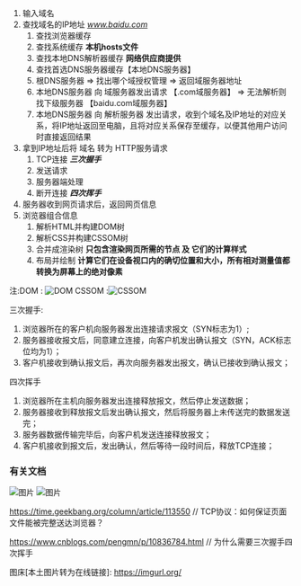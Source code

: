 1. 输入域名
2. 查找域名的IP地址 *www.baidu.com*
   1. 查找浏览器缓存
   2. 查找系统缓存 **本机hosts文件**
   3. 查找本地DNS解析器缓存 **网络供应商提供**
   4. 查找首选DNS服务器缓存【本地DNS服务器】 
   5. 根DNS服务器 => 找出哪个域授权管理 => 返回域服务器地址
   6. 本地DNS服务器 向 域服务器发出请求 【.com域服务器】 => 无法解析则找下级服务器 【baidu.com域服务器】
   7. 本地DNS服务器 向 解析服务器 发出请求，收到个域名及IP地址的对应关系，将IP地址返回至电脑，且将对应关系保存至缓存，以便其他用户访问时直接返回结果
3. 拿到IP地址后将 域名 转为 HTTP服务请求
   1. TCP连接 ***三次握手***
   2. 发送请求
   3. 服务器端处理
   4. 断开连接 ***四次挥手***
4. 服务器收到网页请求后，返回网页信息
5. 浏览器组合信息
   1. 解析HTML并构建DOM树
   2. 解析CSS并构建CSSOM树
   3. 合并成渲染树 **只包含渲染网页所需的节点 及 它们的计算样式**
   4. 布局并绘制 **计算它们在设备视口内的确切位置和大小，所有相对测量值都转换为屏幕上的绝对像素**

[DOM]:http://coding.imweb.io/img/p3/render/render-1.png
[CSSOM]:http://coding.imweb.io/img/p3/render/render-2.png

注:DOM : ![DOM] CSSOM :![CSSOM]

三次握手:
   1.  浏览器所在的客户机向服务器发出连接请求报文（SYN标志为1）;
   2.  服务器接收报文后，同意建立连接，向客户机发出确认报文（SYN，ACK标志位均为1）；
   3.  客户机接收到确认报文后，再次向服务器发出报文，确认已接收到确认报文；

四次挥手
   1.  浏览器所在主机向服务器发出连接释放报文，然后停止发送数据；
   2.  服务器接收到释放报文后发出确认报文，然后将服务器上未传送完的数据发送完；
   3.  服务器数据传输完毕后，向客户机发送连接释放报文；
   4.  客户机接收到报文后，发出确认，然后等待一段时间后，释放TCP连接；

### 有关文档

![图片](https://i.bmp.ovh/imgs/2021/10/b18147c5f23abea3.png)
![图片](https://i.bmp.ovh/imgs/2021/10/ed1943e928604a13.png)

https://time.geekbang.org/column/article/113550 //  TCP协议：如何保证页面文件能被完整送达浏览器？

https://www.cnblogs.com/pengmn/p/10836784.html // 为什么需要三次握手四次挥手

图床[本土图片转为在线链接]: https://imgurl.org/